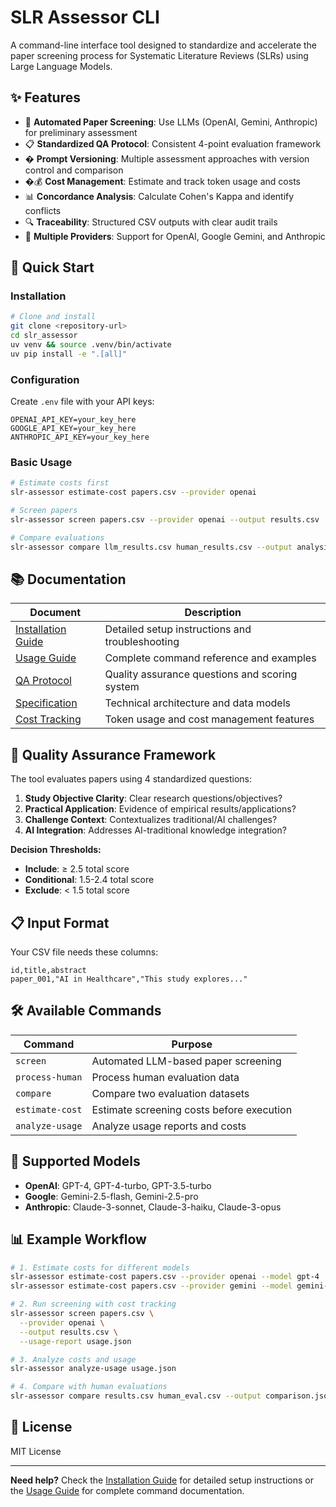 # SLR Assessor CLI

A command-line interface tool designed to standardize and accelerate the paper screening process for Systematic Literature Reviews (SLRs) using Large Language Models.

## ✨ Features

- 🤖 **Automated Paper Screening**: Use LLMs (OpenAI, Gemini, Anthropic) for preliminary assessment
- 📋 **Standardized QA Protocol**: Consistent 4-point evaluation framework
- � **Prompt Versioning**: Multiple assessment approaches with version control and comparison
- �💰 **Cost Management**: Estimate and track token usage and costs
- 📊 **Concordance Analysis**: Calculate Cohen's Kappa and identify conflicts
- 🔍 **Traceability**: Structured CSV outputs with clear audit trails
- 🔧 **Multiple Providers**: Support for OpenAI, Google Gemini, and Anthropic

## 🚀 Quick Start

### Installation

```bash
# Clone and install
git clone <repository-url>
cd slr_assessor
uv venv && source .venv/bin/activate
uv pip install -e ".[all]"
```

### Configuration

Create `.env` file with your API keys:
```env
OPENAI_API_KEY=your_key_here
GOOGLE_API_KEY=your_key_here
ANTHROPIC_API_KEY=your_key_here
```

### Basic Usage

```bash
# Estimate costs first
slr-assessor estimate-cost papers.csv --provider openai

# Screen papers
slr-assessor screen papers.csv --provider openai --output results.csv

# Compare evaluations
slr-assessor compare llm_results.csv human_results.csv --output analysis.json
```

## 📚 Documentation

| Document | Description |
|----------|-------------|
| [Installation Guide](docs/installation.md) | Detailed setup instructions and troubleshooting |
| [Usage Guide](docs/usage.md) | Complete command reference and examples |
| [QA Protocol](docs/qa-protocol.md) | Quality assurance questions and scoring system |
| [Specification](docs/SPECIFICATION.md) | Technical architecture and data models |
| [Cost Tracking](docs/cost_tracking.md) | Token usage and cost management features |

## 🎯 Quality Assurance Framework

The tool evaluates papers using 4 standardized questions:

1. **Study Objective Clarity**: Clear research questions/objectives?
2. **Practical Application**: Evidence of empirical results/applications?
3. **Challenge Context**: Contextualizes traditional/AI challenges?
4. **AI Integration**: Addresses AI-traditional knowledge integration?

**Decision Thresholds:**
- **Include**: ≥ 2.5 total score
- **Conditional**: 1.5-2.4 total score  
- **Exclude**: < 1.5 total score

## 📋 Input Format

Your CSV file needs these columns:
```csv
id,title,abstract
paper_001,"AI in Healthcare","This study explores..."
```

## 🛠️ Available Commands

| Command | Purpose |
|---------|---------|
| `screen` | Automated LLM-based paper screening |
| `process-human` | Process human evaluation data |
| `compare` | Compare two evaluation datasets |
| `estimate-cost` | Estimate screening costs before execution |
| `analyze-usage` | Analyze usage reports and costs |

## 🔧 Supported Models

- **OpenAI**: GPT-4, GPT-4-turbo, GPT-3.5-turbo
- **Google**: Gemini-2.5-flash, Gemini-2.5-pro
- **Anthropic**: Claude-3-sonnet, Claude-3-haiku, Claude-3-opus

## 📊 Example Workflow

```bash
# 1. Estimate costs for different models
slr-assessor estimate-cost papers.csv --provider openai --model gpt-4
slr-assessor estimate-cost papers.csv --provider gemini --model gemini-2.5-flash

# 2. Run screening with cost tracking
slr-assessor screen papers.csv \
  --provider openai \
  --output results.csv \
  --usage-report usage.json

# 3. Analyze costs and usage
slr-assessor analyze-usage usage.json

# 4. Compare with human evaluations
slr-assessor compare results.csv human_eval.csv --output comparison.json
```

## 📄 License

MIT License

---

**Need help?** Check the [Installation Guide](docs/installation.md) for detailed setup instructions or the [Usage Guide](docs/usage.md) for complete command documentation.
